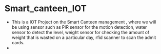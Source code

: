 # Smart_canteen_IOT
- This is a IOT Project on the Smart Canteen management , where we will be using sensor such as PIR sensor for the motion detection, water sensor to detect the level, weight sensor for checking the amount of weight that is wasted on a particular day, rfid scanner to scan the admit cards.
-
